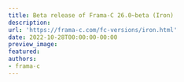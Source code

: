 ```yaml
---
title: Beta release of Frama-C 26.0~beta (Iron)
description:
url: 'https://frama-c.com/fc-versions/iron.html'
date: 2022-10-28T00:00:00-00:00
preview_image:
featured:
authors:
- frama-c
---
```



